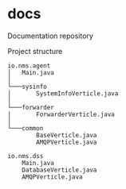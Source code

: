 # docs
Documentation repository




Project structure

```
io.nms.agent
│   Main.java  
│
└───sysinfo
│       SystemInfoVerticle.java
│   
└───forwarder
|       ForwarderVerticle.java
│   
└───common
        BaseVerticle.java
        AMQPVerticle.java

io.nms.dss
    Main.java  
    DatabaseVerticle.java
    AMQPVerticle.java

```
